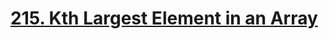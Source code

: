 # [215. Kth Largest Element in an Array](https://leetcode.com/problems/kth-largest-element-in-an-array/)
